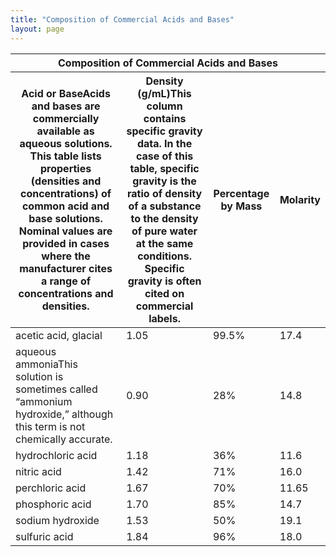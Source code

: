 ```yaml
---
title: "Composition of Commercial Acids and Bases"
layout: page
---
```



<table summary="A table titled &#x201C;Composition of Commercial Acids and Bases&#x201D; has four columns titled &#x201C;Acid or Base,&#x201D; &#x201C;Density (g/mL),&#x201D; &#x201C;Percentage by Mass,&#x201D; and &#x201C;Molarity.&#x201D; For acetic acid, glacial, the density is 1.05, the percentage by mass is 99.5, and the molarity is 17.4. For aqueous ammonia, the density is 0.90, the percentage by mass is 28, and the molarity is 14.8. For hydrochloric acid, the density is 1.18, the percentage by mass is 36, and the molarity is 11.6. For nitric acid, the density is 1.42, the percentage by mass is 71, and the molarity is 16.0. For perchloric acid, the density is 1.67, the percentage by mass is 70, and the molarity is 11.65. For phosphoric acid, the density is 1.70, the percentage by mass is 85, and the molarity is 14.7. For sodium hydroxide, the density is 1.53, the percentage by mass is 50, and the molarity is 19.1. For sulfuric acid, the density is 1.84, the percentage by mass is 96, and the molarity is 18.0." class="span-all"><thead>
<tr valign="middle">
<th colspan="4">Composition of Commercial Acids and Bases</th>
</tr>
<tr valign="middle">
<th>Acid or Base<span data-type="footnote">Acids and bases are commercially available as aqueous solutions. This table lists properties (densities and concentrations) of common acid and base solutions. Nominal values are provided in cases where the manufacturer cites a range of concentrations and densities.</span></th>
<th>Density (g/mL)<span data-type="footnote">This column contains specific gravity data. In the case of this table, specific gravity is the ratio of density of a substance to the density of pure water at the same conditions. Specific gravity is often cited on commercial labels.</span></th>
<th>Percentage by Mass</th>
<th>Molarity</th>
</tr>
</thead><tbody>
<tr valign="middle">
<td>acetic acid, glacial</td>
<td>1.05</td>
<td>99.5%</td>
<td>17.4</td>
</tr>
<tr valign="middle">
<td>aqueous ammonia<span data-type="footnote">This solution is sometimes called “ammonium hydroxide,” although this term is not chemically accurate.</span></td>
<td>0.90</td>
<td>28%</td>
<td>14.8</td>
</tr>
<tr valign="middle">
<td>hydrochloric acid</td>
<td>1.18</td>
<td>36%</td>
<td>11.6</td>
</tr>
<tr valign="middle">
<td>nitric acid</td>
<td>1.42</td>
<td>71%</td>
<td>16.0</td>
</tr>
<tr valign="middle">
<td>perchloric acid</td>
<td>1.67</td>
<td>70%</td>
<td>11.65</td>
</tr>
<tr valign="middle">
<td>phosphoric acid</td>
<td>1.70</td>
<td>85%</td>
<td>14.7</td>
</tr>
<tr valign="middle">
<td>sodium hydroxide</td>
<td>1.53</td>
<td>50%</td>
<td>19.1</td>
</tr>
<tr valign="middle">
<td>sulfuric acid</td>
<td>1.84</td>
<td>96%</td>
<td>18.0</td>
</tr>
</tbody></table>

